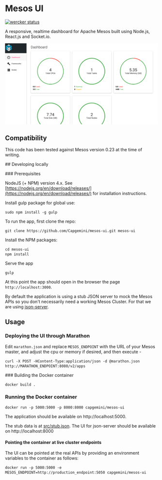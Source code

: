 # Mesos UI

[![wercker status](https://app.wercker.com/status/3e566621ba967bfeb6ee57a76ddf42cc/s/master "wercker status")](https://app.wercker.com/project/bykey/3e566621ba967bfeb6ee57a76ddf42cc)

A responsive, realtime dashboard for Apache Mesos built using Node.js, React.js and Socket.io.

![dashboard](docs/dashboard.png)

## Compatibility

This code has been tested against Mesos version 0.23 at the time of writing.

## Developing locally

### Prerequisites

NodeJS (+ NPM) version 4.x. See [https://nodejs.org/en/download/releases/](https://nodejs.org/en/download/releases/) for installation instructions.

Install gulp package for global use:

```
sudo npm install -g gulp
```

To run the app, first clone the repo:

```
git clone https://github.com/Capgemini/mesos-ui.git mesos-ui
```

Install the NPM packages:

```
cd mesos-ui
npm install
```

Serve the app

```
gulp
```

At this point the app should open in the browser the page `http://localhost:3000`.

By default the application is using a stub JSON server to mock the Mesos APIs
so you don't necessarily need a working Mesos Cluster. For that we are using
[json-server](https://github.com/typicode/json-server).

## Usage

### Deploying the UI through Marathon

Edit ```marathon.json``` and replace ```MESOS_ENDPOINT``` with the URL of your
Mesos master, and adjust the cpu or memory if desired, and then execute -

```
curl -X POST -HContent-Type:application/json -d @marathon.json http://MARATHON_ENDPOINT:8080/v2/apps
```

### Building the Docker container

```
docker build .
```

### Running the Docker container

```
docker run -p 5000:5000 -p 8000:8000 capgemini/mesos-ui
```

The application should be available on http://localhost:5000.

The stub data is at [src/stub.json](https://github.com/Capgemini/mesos-ui/blob/master/src/stub.json). The UI for json-server should be available on http://localhost:8000

#### Pointing the container at live cluster endpoints

The UI can be pointed at the real APIs by providing an environment variables to the
container as follows:

```
docker run -p 5000:5000 -e MESOS_ENDPOINT=http://production_endpoint:5050 capgemini/mesos-ui
```
